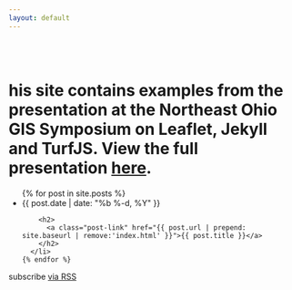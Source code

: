 ```yaml
---
layout: default
---
```


<div class="home">
  <br /><br />
  <h1>his site contains examples from the presentation at the Northeast Ohio GIS Symposium on Leaflet, Jekyll and TurfJS. View the full presentation <a href="https://getbounds.com/slides/neohio-gis-2016-leaflet-jekyll-turfjs/" target="ext">here</a>.</h1>

  <ul class="post-list">
    {% for post in site.posts %}
      <li>
        <span class="post-meta">{{ post.date | date: "%b %-d, %Y" }}</span>

        <h2>
          <a class="post-link" href="{{ post.url | prepend: site.baseurl | remove:'index.html' }}">{{ post.title }}</a>
        </h2>
      </li>
    {% endfor %}
  </ul>

  <p class="rss-subscribe">subscribe <a href="{{ "/feed.xml" | prepend: site.baseurl }}">via RSS</a></p>

</div>
